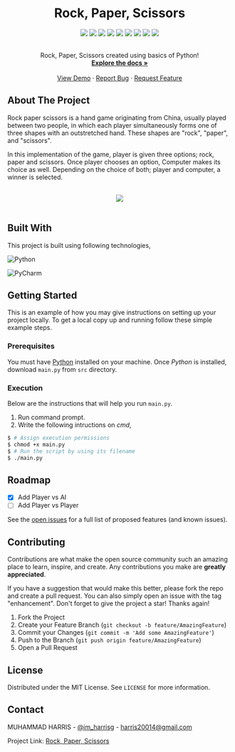 <div align="center">
  <h1>Rock, Paper, Scissors</h1>
</div>


<div align="center">
    <img src="https://img.shields.io/github/languages/count/imharris24/RockPaperScissors-PY?label=Languages&style=for-the-badge">
    <img src="https://img.shields.io/github/languages/top/imharris24/RockPaperScissors-PY?style=for-the-badge">
    <img src="https://img.shields.io/github/repo-size/imharris24/RockPaperScissors-PY?style=for-the-badge">
    <img src="https://img.shields.io/github/issues/imharris24/RockPaperScissors-PY?style=for-the-badge">
    <img src="https://img.shields.io/github/issues-pr-closed/imharris24/RockPaperScissors-PY?style=for-the-badge">
    <img src="https://img.shields.io/github/license/imharris24/RockPaperScissors-PY?style=for-the-badge">
    <img src="https://img.shields.io/github/forks/imharris24/RockPaperScissors-PY?style=for-the-badge">
    <img src="https://img.shields.io/github/stars/imharris24/RockPaperScissors-PY?style=for-the-badge">
    <img src="https://img.shields.io/github/last-commit/imharris24/RockPaperScissors-PY?style=for-the-badge">
</div>


<br />
<div align="center">
  <p align="center">
    Rock, Paper, Scissors created using basics of Python!
    <br />
    <a href="https://github.com/imharris24/RockPaperScissors-PY"><strong>Explore the docs »</strong></a>
    <br />
    <br />
    <a href="https://github.com/imharris24/RockPaperScissors-PY">View Demo</a>
    ·
    <a href="https://github.com/imharris24/RockPaperScissors-PY/issues">Report Bug</a>
    ·
    <a href="https://github.com/imharris24/RockPaperScissors-PY/issues">Request Feature</a>
  </p>
</div>


## About The Project

Rock paper scissors is a hand game originating from China, usually played between two people, in which each player simultaneously forms one of three shapes with an outstretched hand. These shapes are "rock", "paper", and "scissors".

In this implementation of the game, player is given three options; rock, paper and scissors. Once player chooses an option, Computer makes its choice as well. Depending on the choice of both; player and computer, a winner is selected.

<br>

<div align="center">
  <img width=auto height=auto src="https://github.com/imharris24/RockPaperScissors-PY/blob/main/screenshot/screenshot1.png">
</div>

<br>


## Built With

This project is built using following technologies,

![Python](https://img.shields.io/badge/python-3670A0?style=for-the-badge&logo=python&logoColor=ffdd54)

![PyCharm](https://img.shields.io/badge/pycharm-143?style=for-the-badge&logo=pycharm&logoColor=black&color=black&labelColor=green)


## Getting Started

This is an example of how you may give instructions on setting up your project locally.
To get a local copy up and running follow these simple example steps.

### Prerequisites

You must have [Python](https://www.python.org/downloads/) installed on your machine. Once *Python* is installed, download `main.py` from `src` directory. 


### Execution

Below are the instructions that will help you run `main.py`.

1. Run command prompt.
2. Write the following intructions on _cmd_,
```sh
$ # Assign execution permissions
$ chmod +x main.py
$ # Run the script by using its filename
$ ./main.py
```


## Roadmap

- [x] Add Player vs AI
- [ ] Add Player vs Player

See the [open issues](https://github.com/imharris24/RockPaperScissors-PY/issues) for a full list of proposed features (and known issues).


## Contributing

Contributions are what make the open source community such an amazing place to learn, inspire, and create. Any contributions you make are **greatly appreciated**.

If you have a suggestion that would make this better, please fork the repo and create a pull request. You can also simply open an issue with the tag "enhancement".
Don't forget to give the project a star! Thanks again!

1. Fork the Project
2. Create your Feature Branch (`git checkout -b feature/AmazingFeature`)
3. Commit your Changes (`git commit -m 'Add some AmazingFeature'`)
4. Push to the Branch (`git push origin feature/AmazingFeature`)
5. Open a Pull Request


## License

Distributed under the MIT License. See `LICENSE` for more information.


## Contact

MUHAMMAD HARRIS - [@im_harrisg](https://instagram.com/im_harrisg) - harris20014@gmail.com

Project Link: [Rock, Paper, Scissors](https://github.com/imharris24/RockPaperScissors-PY)

